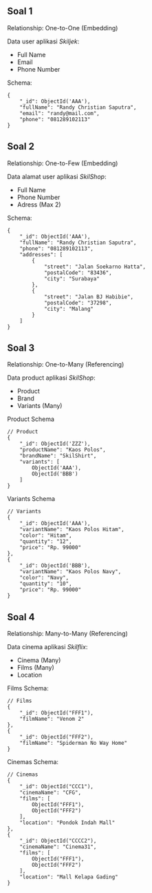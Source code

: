 ## Soal 1

Relationship: One-to-One (Embedding)

Data user aplikasi *Skiljek*:
- Full Name
- Email
- Phone Number

Schema:
```
{
    "_id": ObjectId('AAA'),
    "fullName": "Randy Christian Saputra",
    "email": "randy@mail.com",
    "phone": "081289102113"
}
```

## Soal 2

Relationship: One-to-Few (Embedding)

Data alamat user aplikasi *SkilShop*:
- Full Name
- Phone Number
- Adress (Max 2)

Schema:
```
{
    "_id": ObjectId('AAA'),
    "fullName": "Randy Christian Saputra",
    "phone": "081289102113",
    "addresses": [
        {
            "street": "Jalan Soekarno Hatta",
            "postalCode": "83436",
            "city": "Surabaya"
        },
        {
            "street": "Jalan BJ Habibie",
            "postalCode": "37298",
            "city": "Malang"
        }
    ]
}
```

## Soal 3

Relationship: One-to-Many (Referencing)

Data product aplikasi *SkilShop*:
- Product
- Brand
- Variants (Many)

Product Schema
```
// Product
{
    "_id": ObjectId('ZZZ'),
    "productName": "Kaos Polos",
    "brandName": "SkilShirt",
    "variants": [
        ObjectId('AAA'),
        ObjectId('BBB')
    ]
}
```

Variants Schema
```
// Variants
{
    "_id": ObjectId('AAA'),
    "variantName": "Kaos Polos Hitam",
    "color": "Hitam",
    "quantity": "12",
    "price": "Rp. 99000"
},
{
    "_id": ObjectId('BBB'),
    "variantName": "Kaos Polos Navy",
    "color": "Navy",
    "quantity": "10",
    "price": "Rp. 99000"
}
```

## Soal 4

Relationship: Many-to-Many (Referencing)

Data cinema aplikasi *Skilflix*:
- Cinema (Many)
- Films (Many)
- Location

Films Schema:

```
// Films
{
    "_id": ObjectId("FFF1"),
    "filmName": "Venom 2"
},
{
    "_id": ObjectId("FFF2"),
    "filmName": "Spiderman No Way Home"
}
```

Cinemas Schema:

```
// Cinemas
{
    "_id": ObjectId("CCC1"),
    "cinemaName": "CFG",
    "films": [
        ObjectId("FFF1"),
        ObjectId("FFF2")
    ],
    "location": "Pondok Indah Mall"
},
{
    "_id": ObjectId("CCCC2"),
    "cinemaName": "Cinema31",
    "films": [
        ObjectId("FFF1"),
        ObjectId("FFF2")
    ],
    "location": "Mall Kelapa Gading"
}
```